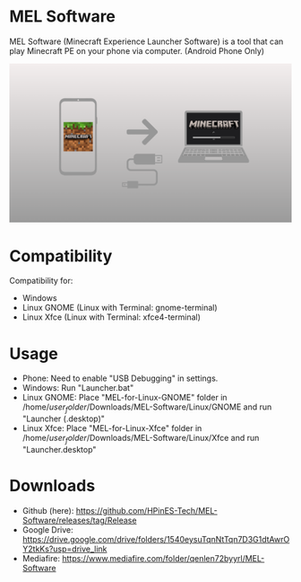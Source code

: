 # MEL Software
MEL Software (Minecraft Experience Launcher Software) is a tool that can play Minecraft PE on your phone via computer. (Android Phone Only)

![Play Minecraft on Phone via PC](https://github.com/HPinES-Tech/MEL-Software/blob/main/Play%20Mincraft%20in%20phone%20via%20PC.png?raw=true)
# Compatibility
Compatibility for:
- Windows
- Linux GNOME (Linux with Terminal: gnome-terminal)
- Linux Xfce (Linux with Terminal: xfce4-terminal)

# Usage
- Phone: Need to enable "USB Debugging" in settings.
- Windows: Run "Launcher.bat"
- Linux GNOME: Place "MEL-for-Linux-GNOME" folder in /home/$user_folder$/Downloads/MEL-Software/Linux/GNOME and run "Launcher (.desktop)"
- Linux Xfce: Place "MEL-for-Linux-Xfce" folder in /home/$user_folder$/Downloads/MEL-Software/Linux/Xfce and run "Launcher.desktop"

# Downloads
- Github (here): https://github.com/HPinES-Tech/MEL-Software/releases/tag/Release
- Google Drive: https://drive.google.com/drive/folders/1540eysuTqnNtTqn7D3G1dtAwrOY2tkKs?usp=drive_link
- Mediafire: https://www.mediafire.com/folder/qenlen72byyrl/MEL-Software
